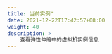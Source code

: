 ```yaml
---
title: 当前实例"
date: 2021-12-22T17:42:57+08:00
weight: 40
description: >
    查看弹性伸缩中的虚拟机实例信息
---
```


